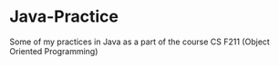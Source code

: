 Java-Practice
=============

Some of my practices in Java as a part of the course CS F211 (Object Oriented Programming)
